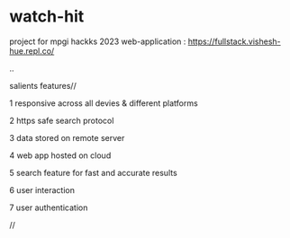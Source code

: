# watch-hit

project for mpgi hackks 2023
web-application : https://fullstack.vishesh-hue.repl.co/

..



salients features//

1 responsive across all devies & different platforms

2  https safe search protocol

3 data stored on  remote server

4  web app hosted on cloud

5 search feature for fast and accurate results

6 user interaction 

7 user authentication

//
